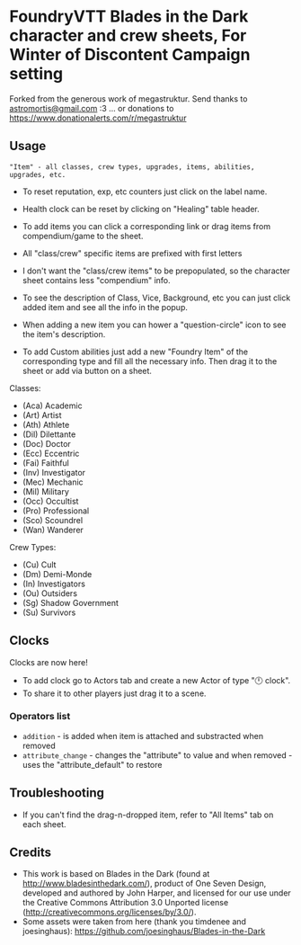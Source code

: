 # FoundryVTT Blades in the Dark character and crew sheets, For Winter of Discontent Campaign setting

Forked from the generous work of megastruktur.  Send thanks to astromortis@gmail.com  :3
... or donations to https://www.donationalerts.com/r/megastruktur


## Usage
`"Item" - all classes, crew types, upgrades, items, abilities, upgrades, etc.`

- To reset reputation, exp, etc counters just click on the label name.
- Health clock can be reset by clicking on "Healing" table header.
- To add items you can click a corresponding link or drag items from compendium/game to the sheet.
- All "class/crew" specific items are prefixed with first letters

- I don't want the "class/crew items" to be prepopulated, so the character sheet contains less "compendium" info.
- To see the description of Class, Vice, Background, etc you can just click added item and see all the info in the popup.
- When adding a new item you can hower a "question-circle" icon to see the item's description.
- To add Custom abilities just add a new "Foundry Item" of the corresponding type and fill all the necessary info. Then drag it to the sheet or add via button on a sheet.

Classes:
- (Aca) Academic
- (Art) Artist
- (Ath) Athlete
- (Dil) Dilettante
- (Doc) Doctor
- (Ecc) Eccentric
- (Fai) Faithful
- (Inv) Investigator
- (Mec) Mechanic
- (Mil) Military
- (Occ) Occultist
- (Pro) Professional
- (Sco) Scoundrel
- (Wan) Wanderer

Crew Types:
- (Cu) Cult
- (Dm) Demi-Monde
- (In) Investigators
- (Ou) Outsiders
- (Sg) Shadow Government
- (Su) Survivors


## Clocks
Clocks are now here!
- To add clock go to Actors tab and create a new Actor of type "🕛 clock".
- To share it to other players just drag it to a scene.

### Operators list
- `addition` - is added when item is attached and substracted when removed
- `attribute_change` - changes the "attribute" to value and when removed - uses the "attribute_default" to restore

## Troubleshooting
- If you can't find the drag-n-dropped item, refer to "All Items" tab on each sheet.

## Credits
- This work is based on Blades in the Dark (found at http://www.bladesinthedark.com/), product of One Seven Design, developed and authored by John Harper, and licensed for our use under the Creative Commons Attribution 3.0 Unported license (http://creativecommons.org/licenses/by/3.0/).
- Some assets were taken from here (thank you  timdenee and joesinghaus): https://github.com/joesinghaus/Blades-in-the-Dark
